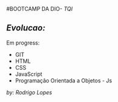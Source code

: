 #BOOTCAMP DA DIO- *TQI*

## _Evolucao:_ ##
Em progress:

* GIT
* HTML 
* CSS
* JavaScript
* Programação Orientada a Objetos - Js


















_by: Rodrigo Lopes_
